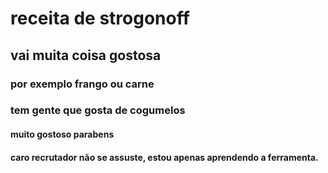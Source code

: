 # receita de strogonoff
## vai muita coisa gostosa
### por exemplo frango ou carne
### tem gente que gosta de cogumelos
#### muito gostoso parabens
#### caro recrutador não se assuste, estou apenas aprendendo a ferramenta.
